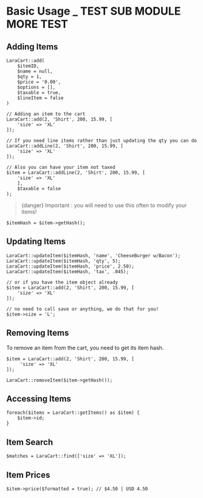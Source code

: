 # Basic Usage _ TEST SUB MODULE MORE TEST

<a name="adding"></a>
## Adding Items

    LaraCart::add(
        $itemID,
        $name = null,
        $qty = 1,
        $price = '0.00',
        $options = [],
        $taxable = true,
        $lineItem = false
    )

    // Adding an item to the cart
    LaraCart::add(2, 'Shirt', 200, 15.99, [
        'size' => 'XL'
    ]);

    // If you need line items rather than just updating the qty you can do
    LaraCart::addLine(2, 'Shirt', 200, 15.99, [
        'size' => 'XL'
    ]);
    
    // Also you can have your item not taxed
    $item = LaraCart::addLine(2, 'Shirt', 200, 15.99, [
        'size' => 'XL'
        ],
        $taxable = false
    );
    
> {danger} Important : you will need to use this often to modify your items!

    $itemHash = $item->getHash();
    
<a name="updating"></a>
## Updating Items
    
    LaraCart::updateItem($itemHash, 'name', 'CheeseBurger w/Bacon');
    LaraCart::updateItem($itemHash, 'qty', 5);
    LaraCart::updateItem($itemHash, 'price', 2.50);
    LaraCart::updateItem($itemHash, 'tax', .045);
    
    // or if you have the item object already
    $item = LaraCart::add(2, 'Shirt', 200, 15.99, [
        'size' => 'XL'
    ]);
    
    // no need to call save or anything, we do that for you!
    $item->size = 'L';

<a name="removing"></a>
## Removing Items
To remove an item from the cart, you need to get its item hash.

    $item = LaraCart::add(2, 'Shirt', 200, 15.99, [
         'size' => 'XL'
    ]);
    
    LaraCart::removeItem($item->getHash());

<a name="accessing"></a>
## Accessing Items

    foreach($items = LaraCart::getItems() as $item) {
        $item->id;
    }

<a name="searching"></a>
## Item Search

    $matches = LaraCart::find(['size' => 'XL']);
 
<a name="prices"></a>
## Item Prices

    $item->price($formatted = true); // $4.50 | USD 4.50
